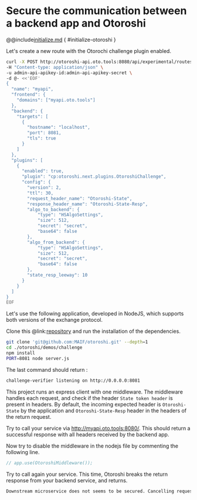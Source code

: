 # Secure the communication between a backend app and Otoroshi

@@include[initialize.md](../includes/initialize.md) { #initialize-otoroshi }

Let's create a new route with the Otorochi challenge plugin enabled.

```sh
curl -X POST http://otoroshi-api.oto.tools:8080/api/experimental/routes \
-H "Content-type: application/json" \
-u admin-api-apikey-id:admin-api-apikey-secret \
-d @- <<'EOF'
{
  "name": "myapi",
  "frontend": {
    "domains": ["myapi.oto.tools"]
  },
  "backend": {
    "targets": [
      {
        "hostname": "localhost",
        "port": 8081,
        "tls": true
      }
    ]
  },
  "plugins": [
    {
      "enabled": true,
      "plugin": "cp:otoroshi.next.plugins.OtoroshiChallenge",
      "config": {
        "version": 2,
        "ttl": 30,
        "request_header_name": "Otoroshi-State",
        "response_header_name": "Otoroshi-State-Resp",
        "algo_to_backend": {
            "type": "HSAlgoSettings",
            "size": 512,
            "secret": "secret",
            "base64": false
        },
        "algo_from_backend": {
            "type": "HSAlgoSettings",
            "size": 512,
            "secret": "secret",
            "base64": false
        },
        "state_resp_leeway": 10
      }
    }
  ]
}
EOF
```

Let's use the following application, developed in NodeJS, which supports both versions of the exchange protocol.

Clone this @link:[repository](https://github.com/MAIF/otoroshi/blob/master/demos/challenge) and run the installation of the dependencies.

```sh
git clone 'git@github.com:MAIF/otoroshi.git' --depth=1
cd ./otoroshi/demos/challenge
npm install
PORT=8081 node server.js
```

The last command should return : 

```sh
challenge-verifier listening on http://0.0.0.0:8081
```

This project runs an express client with one middleware. The middleware handles each request, and check if the header `State token header` is present in headers. By default, the incoming expected header is `Otoroshi-State` by the application and `Otoroshi-State-Resp` header in the headers of the return request. 

Try to call your service via http://myapi.oto.tools:8080/. This should return a successful response with all headers received by the backend app. 

Now try to disable the middleware in the nodejs file by commenting the following line. 

```js
// app.use(OtoroshiMiddleware());
```

Try to call again your service. This time, Otoroshi breaks the return response from your backend service, and returns.

```sh
Downstream microservice does not seems to be secured. Cancelling request !
```